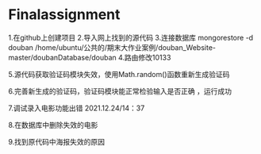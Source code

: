 # Finalassignment
1.在github上创建项目
2.导入网上找到的源代码
3.连接数据库 mongorestore -d douban /home/ubuntu/公共的/期末大作业案例/douban_Website-master/doubanDatabase/douban
4.路由修改10133

5.源代码获取验证码模块失效，使用Math.random()函数重新生成验证码

6.完善新生成的验证码，验证码模块能正常检验输入是否正确 ，运行成功

7.调试录入电影功能出错  2021.12.24/14：37

8.在数据库中删除失效的电影

9.找到原代码中海报失效的原因